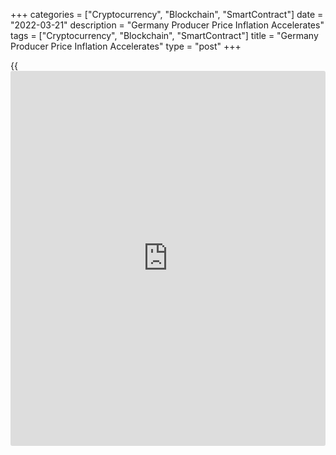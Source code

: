 +++
categories = ["Cryptocurrency", "Blockchain", "SmartContract"]
date = "2022-03-21"
description = "Germany Producer Price Inflation Accelerates"
tags = ["Cryptocurrency", "Blockchain", "SmartContract"]
title = "Germany Producer Price Inflation Accelerates"
type = "post"
+++

{{<iframe id="large-banner" src="https://www.bounty.group/#slide=6.0" width="100%" height="600" scrolling="no" style="border: 0px solid rgb(216, 221, 230); border-radius: 3px;">}}

Germany's producer prices continued to accelerate on energy prices in
February, data published by Destatis showed on Monday.

Producer price inflation accelerated further to 25.9 percent in February
from 25.0 percent in January. Nonetheless, this was slightly slower than
the expected growth of 26.2 percent.

On a monthly basis, producer prices gained 1.4 percent, slower than the
2.2 percent increase in the previous month and also the economists'
forecast of 1.7 percent.

Destatis said the recent price developments in the context of Russia's
attack on Ukraine are not yet included in the results as the survey on
industrial producer prices was carried out with the reporting date
February 15.

Energy prices surged 68.0 percent annually in February. Excluding
energy, producer price inflation was 12.4 percent.

Data showed that intermediate goods prices were up 21.0 percent.
Producer prices of non-durable consumer goods and durable consumer goods
grew 7.5 percent and 6.7 percent, respectively. Capital goods prices
moved up 5.5 percent.

For comments and feedback [contact](https://www.playgroundfx.com/contact/): editorial@rtt[news](https://www.letsplayfx.com/blog/forex-news-website/).com

[Economic News][1]

 **What parts of the world are seeing the best (and worst) economic
performances lately? Click[here][2] to check out our [Econ Scorecard][2]
and find out! See up-to-the-moment [ranking](https://www.playgroundfx.com/blog/crypto-exchange-ranking/)s for the best and worst
performers in [GDP][3], [unemployment rate][4], [inflation][2] and much
more.**

   1. www.rtt[news](https://www.letsplayfx.com/blog/forex-news-website/).com/Content/EconomicNews.aspx
   2. www.rtt[news](https://www.letsplayfx.com/blog/forex-news-website/).com/economic-scorecard/world-rank/CPI/highest-performance.aspx
   3. www.rtt[news](https://www.letsplayfx.com/blog/forex-news-website/).com/economic-scorecard/world-rank/GDP/highest-performance.aspx
   4. www.rtt[news](https://www.letsplayfx.com/blog/forex-news-website/).com/economic-scorecard/world-rank/unemployment-rate/lowest-performance.aspx